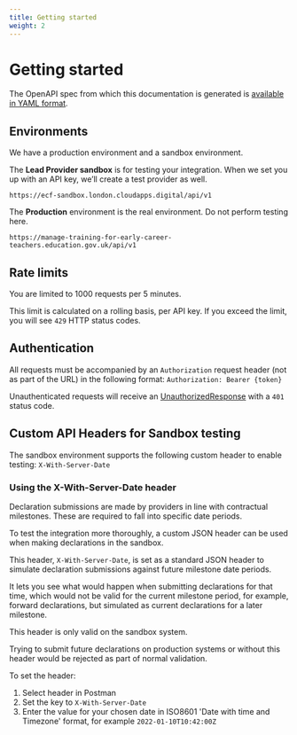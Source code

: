 ```yaml
---
title: Getting started
weight: 2
---
```


# Getting started

The OpenAPI spec from which this documentation is generated is [available in YAML format](/lead-providers/api-docs/v1/api_spec.yml).

## Environments

We have a production environment and a sandbox environment.

The **Lead Provider sandbox** is for testing your integration. When we set you up with an API key, we’ll create a test provider as well.

```
https://ecf-sandbox.london.cloudapps.digital/api/v1
```

The **Production** environment is the real environment. Do not perform testing here.

```
https://manage-training-for-early-career-teachers.education.gov.uk/api/v1
```

## Rate limits

You are limited to 1000 requests per 5 minutes.

This limit is calculated on a rolling basis, per API key. If you exceed the limit, you will see `429` HTTP status codes.

## Authentication

All requests must be accompanied by an `Authorization` request header (not as part of the URL) in the following format: `Authorization: Bearer {token}`

Unauthenticated requests will receive an [UnauthorizedResponse](#unauthorizedresponse-object) with a `401` status code.

## Custom API Headers for Sandbox testing

The sandbox environment supports the following custom header to enable testing: `X-With-Server-Date`

### Using the X-With-Server-Date header

Declaration submissions are made by providers in line with contractual milestones. These are required to fall into specific date periods.

To test the integration more thoroughly, a custom JSON header can be used when making declarations in the sandbox.

This header, `X-With-Server-Date`, is set as a standard JSON header to simulate declaration submissions against future milestone date periods.

It lets you see what would happen when submitting declarations for that time, which would not be valid for the current milestone period, for example, forward declarations, but simulated as current declarations for a later milestone.

This header is only valid on the sandbox system.

Trying to submit future declarations on production systems or without this header would be rejected as part of normal validation.

To set the header:

1. Select header in Postman
2. Set the key to `X-With-Server-Date`
3. Enter the value for your chosen date in ISO8601 'Date with time and Timezone' format, for example `2022-01-10T10:42:00Z`
